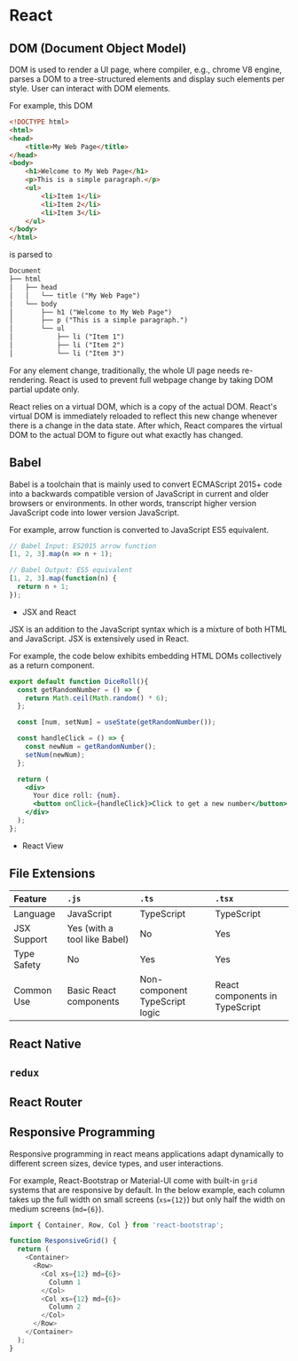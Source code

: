 # React

## DOM (Document Object Model)

DOM is used to render a UI page, where compiler, e.g., chrome V8 engine, parses a DOM to a tree-structured elements and display such elements per style.
User can interact with DOM elements.

For example, this DOM

```html
<!DOCTYPE html>
<html>
<head>
    <title>My Web Page</title>
</head>
<body>
    <h1>Welcome to My Web Page</h1>
    <p>This is a simple paragraph.</p>
    <ul>
        <li>Item 1</li>
        <li>Item 2</li>
        <li>Item 3</li>
    </ul>
</body>
</html>
```

is parsed to

```txt
Document
├── html
│   ├── head
│   │   └── title ("My Web Page")
│   └── body
│       ├── h1 ("Welcome to My Web Page")
│       ├── p ("This is a simple paragraph.")
│       └── ul
│           ├── li ("Item 1")
│           ├── li ("Item 2")
│           └── li ("Item 3")
```

For any element change, traditionally, the whole UI page needs re-rendering.
React is used to prevent full webpage change by taking DOM partial update only.

React relies on a virtual DOM, which is a copy of the actual DOM.
React's virtual DOM is immediately reloaded to reflect this new change whenever there is a change in the data state.
After which, React compares the virtual DOM to the actual DOM to figure out what exactly has changed.

## Babel

Babel is a toolchain that is mainly used to convert ECMAScript 2015+ code into a backwards compatible version of JavaScript in current and older browsers or environments.
In other words, transcript higher version JavaScript code into lower version JavaScript.

For example, arrow function is converted to JavaScript ES5 equivalent.

```js
// Babel Input: ES2015 arrow function
[1, 2, 3].map(n => n + 1);
```

```js
// Babel Output: ES5 equivalent
[1, 2, 3].map(function(n) {
  return n + 1;
});
```

* JSX and React

JSX is an addition to the JavaScript syntax which is a mixture of both HTML and JavaScript.
JSX is extensively used in React.

For example, the code below exhibits embedding HTML DOMs collectively as a return component.

```jsx
export default function DiceRoll(){
  const getRandomNumber = () => {
    return Math.ceil(Math.random() * 6);
  };

  const [num, setNum] = useState(getRandomNumber());

  const handleClick = () => {
    const newNum = getRandomNumber();
    setNum(newNum);
  };

  return (
    <div>
      Your dice roll: {num}.
      <button onClick={handleClick}>Click to get a new number</button>
    </div>
  );
};
```

* React View

## File Extensions

|Feature|`.js`|`.ts`|`.tsx`|
|:---|:---|:---|:---|
|Language|JavaScript|TypeScript|TypeScript|
|JSX Support|Yes (with a tool like Babel)|No|Yes|
|Type Safety|No|Yes|Yes|
|Common Use|Basic React components|Non-component TypeScript logic|React components in TypeScript|


## React Native

## `redux`

## React Router

## Responsive Programming

Responsive programming in react means applications adapt dynamically to different screen sizes, device types, and user interactions.

For example, React-Bootstrap or Material-UI come with built-in `grid` systems that are responsive by default.
In the below example, each column takes up the full width on small screens (`xs={12}`) but only half the width on medium screens (`md={6}`).

```js
import { Container, Row, Col } from 'react-bootstrap';

function ResponsiveGrid() {
  return (
    <Container>
      <Row>
        <Col xs={12} md={6}>
          Column 1
        </Col>
        <Col xs={12} md={6}>
          Column 2
        </Col>
      </Row>
    </Container>
  );
}
```
